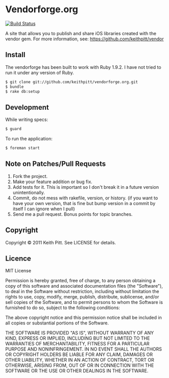 # Vendorforge.org

[![Build Status](https://secure.travis-ci.org/keithpitt/vendorforge.org.png)](http://travis-ci.org/keithpitt/vendorforge.org)

A site that allows you to publish and share iOS libraries created with the vendor gem. For more information, see: https://github.com/keithpitt/vendor

## Install

The vendorforge has been built to work with Ruby 1.9.2. I have not tried to run it under any version of Ruby.

```bash
$ git clone git://github.com/keithpitt/vendorforge.org.git
$ bundle
$ rake db:setup
```

## Development

While writing specs:

```bash
$ guard
````

To run the application:

```bash
$ foreman start
```

## Note on Patches/Pull Requests

1. Fork the project.
2. Make your feature addition or bug fix.
3. Add tests for it. This is important so I don't break it in a future version unintentionally.
4. Commit, do not mess with rakefile, version, or history. (if you want to have your own version, that is fine but bump version in a commit by itself I can ignore when I pull)
5. Send me a pull request. Bonus points for topic branches.

## Copyright

Copyright &copy; 2011 Keith Pitt. See LICENSE for details.

## Licence

MIT License

Permission is hereby granted, free of charge, to any person obtaining
a copy of this software and associated documentation files (the
"Software"), to deal in the Software without restriction, including
without limitation the rights to use, copy, modify, merge, publish,
distribute, sublicense, and/or sell copies of the Software, and to
permit persons to whom the Software is furnished to do so, subject to
the following conditions:

The above copyright notice and this permission notice shall be
included in all copies or substantial portions of the Software.

THE SOFTWARE IS PROVIDED "AS IS", WITHOUT WARRANTY OF ANY KIND,
EXPRESS OR IMPLIED, INCLUDING BUT NOT LIMITED TO THE WARRANTIES OF
MERCHANTABILITY, FITNESS FOR A PARTICULAR PURPOSE AND
NONINFRINGEMENT. IN NO EVENT SHALL THE AUTHORS OR COPYRIGHT HOLDERS BE
LIABLE FOR ANY CLAIM, DAMAGES OR OTHER LIABILITY, WHETHER IN AN ACTION
OF CONTRACT, TORT OR OTHERWISE, ARISING FROM, OUT OF OR IN CONNECTION
WITH THE SOFTWARE OR THE USE OR OTHER DEALINGS IN THE SOFTWARE.
